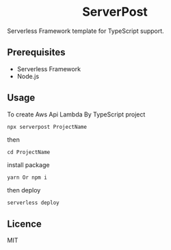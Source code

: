 <div align = center>

# ServerPost

</div>

<p>
Serverless Framework template for TypeScript support.
</p>

## Prerequisites
- Serverless Framework
- Node.js

## Usage

<p>
To create Aws Api Lambda By TypeScript project

```bash
npx serverpost ProjectName
```

then
```
cd ProjectName
```

install package
```
yarn Or npm i
```

then deploy
```
serverless deploy
```
</p>

## Licence
MIT

